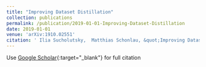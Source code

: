 ```yaml
---
title: "Improving Dataset Distillation"
collection: publications
permalink: /publication/2019-01-01-Improving-Dataset-Distillation
date: 2019-01-01
venue: 'arXiv:1910.02551'
citation: ' Ilia Sucholutsky,  Matthias Schonlau, &quot;Improving Dataset Distillation.&quot; arXiv:1910.02551, 2019.'
---
```

Use [Google Scholar](https://scholar.google.com/scholar?q=Improving+Dataset+Distillation){:target="_blank"} for full citation